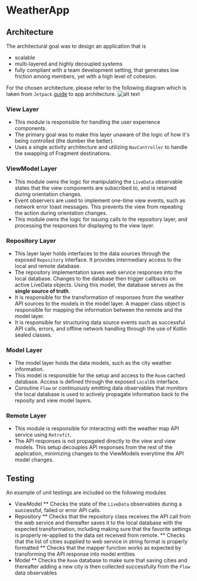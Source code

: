 # WeatherApp
## Architecture
The architectural goal was to design an application that is 
* scalable
* multi-layered and highly decoupled systems
* fully compliant with a team development setting, that generates low friction among members, yet with a high level of cohesion.  

For the chosen architecture, please refer to the following diagram which is taken from `Jetpack` [guide](https://developer.android.com/jetpack/guide) to app architecture.
![alt text](https://developer.android.com/topic/libraries/architecture/images/final-architecture.png)
### View Layer
* This module is responsible for handling the user experience components.
* The primary goal was to make this layer unaware of the logic of how it's being controlled (the dumber the better).
* Uses a single activity architecture and utilizing `NavController`  to handle the swapping of Fragment destinations.
### ViewModel Layer
* This module owns the logic for manipulating the `LiveData` observable states that the view components are subscribed to, and is retained during orientation changes.
* Event observers are used to implement one-time view events, such as network error toast messages. This prevents the view from repeating the action during orientation changes.
* This module owns the logic for issuing calls to the repository layer, and processing the responses for displaying to the view layer.
### Repository Layer
* This layer layer holds interfaces to the data sources through the exposed `Repository` interface. It provides intermediary access to the local and remote database. 
* The repository implementation saves web service responses into the local database. Changes to the database then trigger callbacks on active LiveData objects. Using this model, the database serves as the **single source of truth**.
* It is responsible for the transformation of responses from the weather API sources to the models in the model layer. A mapper class object is responsible for mapping the information between the remote and the model layer. 
* It is responsible for structuring data source events such as successful API calls, errors, and offline network handling through the use of Kotlin sealed classes.
### Model Layer
* The model layer holds the data models, such as the city weather information. 
* This model is responsible for the setup and access to the `Room` cached database. Access is defined through the exposed `LocalDb` interface.
* Coroutine `Flow` or continuously emitting data observables that monitors the local database is used to actively propagate information back to the reposity and view model layers.
### Remote Layer
* This module is responsible for interacting with the weather map API service using `Retrofit`.
* The API responses is not propagated directly to the view and view models. This setup decouples API responses from the rest of the application, minimizing changes to the ViewModels everytime the API model changes.
## Testing
An example of unit testings are included on the following modules
* ViewModel
** Checks the state of the `LiveData` observables during a successful, failed or error API calls.
* Repository
** Checks that the repository class receives the API call from the web service and thereafter saves it to the local database with the expected transformation, including making sure that the favorite settings is properly re-applied to the data set received from remote.
** Checks that the list of cities supplied to web service in string format is properly formatted
** Checks that the mapper function works as expected by transforming the API response into model entities
* Model
** Checks the `Room` database to make sure that saving cities and thereafter adding a new city is then collected successfully from the `Flow` data observables